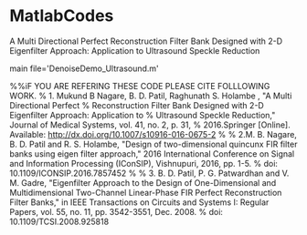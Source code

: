 # MatlabCodes
A Multi Directional Perfect Reconstruction Filter Bank Designed with 2-D Eigenfilter Approach: Application to Ultrasound Speckle Reduction

main file='DenoiseDemo_Ultrasound.m'


%%iF YOU ARE REFERING THESE CODE PLEASE CITE FOLLLOWING WORK.
% 1. Mukund B Nagare, B. D. Patil, Raghunath S. Holambe , "A Multi Directional Perfect
% Reconstruction Filter Bank Designed with 2-D Eigenfilter Approach: Application to
% Ultrasound Speckle Reduction," Journal of Medical Systems, vol. 41, no. 2, p. 31,
% 2016.Springer [Online]. Available: http://dx.doi.org/10.1007/s10916-016-0675-2
% 
% 2.M. B. Nagare, B. D. Patil and R. S. Holambe, "Design of two-dimensional quincunx FIR filter banks using eigen filter approach," 2016 International Conference on Signal and Information Processing (IConSIP), Vishnupuri, 2016, pp. 1-5.
% doi: 10.1109/ICONSIP.2016.7857452
% 
% 3. B. D. Patil, P. G. Patwardhan and V. M. Gadre, "Eigenfilter Approach to the Design of One-Dimensional and Multidimensional Two-Channel Linear-Phase FIR Perfect Reconstruction Filter Banks," in IEEE Transactions on Circuits and Systems I: Regular Papers, vol. 55, no. 11, pp. 3542-3551, Dec. 2008.
% doi: 10.1109/TCSI.2008.925818
